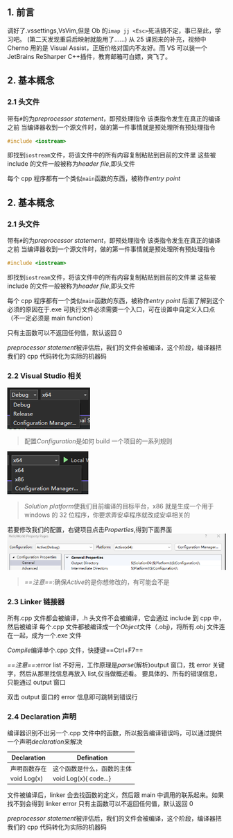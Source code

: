 ## 1. 前言

调好了.vssettings,VsVim,但是 Ob 的`imap jj <Esc>`死活搞不定，事已至此，学习吧。
(第二天发现重启后映射就能用了......)
从 25 课回来的补充，视频中 Cherno 用的是 Visual Assist，正版价格对国内不友好。而 VS 可以装一个 JetBrains ReSharper C++插件，教育邮箱可白嫖，爽飞了。

## 2. 基本概念

### 2.1 头文件

带有`#`的为*preprocessor statement*，即预处理指令
该类指令发生在真正的编译之前
当编译器收到一个源文件时，做的第一件事情就是预处理所有预处理指令

```cpp
#include <iostream>
```

即找到`iostream`文件，将该文件中的所有内容复制粘贴到目前的文件里
这些被 include 的文件一般被称为*header file*,即头文件

每个 cpp 程序都有一个类似`main`函数的东西，被称作*entry point*

## 2. 基本概念

### 2.1 头文件

带有`#`的为*preprocessor statement*，即预处理指令
该类指令发生在真正的编译之前
当编译器收到一个源文件时，做的第一件事情就是预处理所有预处理指令

```cpp
#include <iostream>
```

即找到`iostream`文件，将该文件中的所有内容复制粘贴到目前的文件里
这些被 include 的文件一般被称为*header file*,即头文件

每个 cpp 程序都有一个类似`main`函数的东西，被称作*entry point*
后面了解到这个必须的原因在于.exe 可执行文件必须需要一个入口，可在设置中自定义入口点（不一定必须是 main function）

只有主函数可以不返回任何值，默认返回 0

*preprocessor statement*被评估后，我们的文件会被编译，这个阶段，编译器把我们的 cpp 代码转化为实际的机器码

### 2.2 Visual Studio 相关

![](./storage%20bag/Pasted%20image%2020230621232703.png)

> 配置*Configuration*是如何 build 一个项目的一系列规则

![](./storage%20bag/Pasted%20image%2020230621232713.png)

> *Solution platform*使我们目前编译的目标平台，x86 就是生成一个用于 windows 的 32 位程序，你要求弄安卓程序就改成安卓相关的

若要修改我们的配置，右键项目点击*Properties*,得到下面界面
![](./storage%20bag/Pasted%20image%2020230621233202.png)

> _==注意==_:确保*Active*的是你想修改的，有可能会不是

### 2.3 Linker 链接器

所有.cpp 文件都会被编译，.h 头文件不会被编译，它会通过 include 到 cpp 中，然后被编译
每个.cpp 文件都被编译成一个*Object*文件（.obj)，将所有.obj 文件连在一起，成为一个.exe 文件

*Compile*编译单个.cpp 文件，快捷键==Ctrl+F7==

_==注意==_:error list 不好用，工作原理是*parse*(解析)output 窗口，找 error 关键字，然后从那里找信息再放入 list,仅当做概述看。
要具体的、所有的错误信息，只能通过 output 窗口

双击 output 窗口的 error 信息即可跳转到错误行

### 2.4 Declaration 声明

编译器识别不出另一个.cpp 文件中的函数，所以报告编译错误吗，可以通过提供一个声明*declaration*来解决

| Declaration  | Defination                 |
| ------------ | -------------------------- |
| 声明函数存在 | 这个函数是什么，函数的主体 |
| void Log(x)  | void Log(x){ code...}      |

文件被编译后，linker 会去找函数的定义，然后跟 main 中调用的联系起来。如果找不到会得到 linker error
只有主函数可以不返回任何值，默认返回 0

*preprocessor statement*被评估后，我们的文件会被编译，这个阶段，编译器把我们的 cpp 代码转化为实际的机器码
